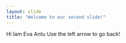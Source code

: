 ```yaml
---
layout: slide
title: "Welcome to our second slide!"
---
```

Hi Iam Eva Antu
Use the left arrow to go back!
